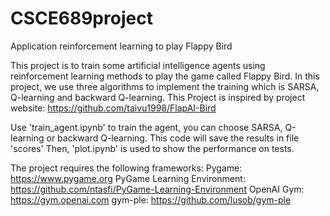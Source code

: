 # CSCE689project
Application reinforcement learning to play Flappy Bird

This project is to train some artificial intelligence agents using reinforcement learning methods to play the game called Flappy Bird.
In this project, we use three algorithms to implement the training which is SARSA, Q-learning and backward Q-learning.
This Project is inspired by project website: https://github.com/taivu1998/FlapAI-Bird

Use 'train_agent.ipynb' to train the agent, you can choose SARSA, Q-learning or backward Q-learning. This code will save the results in file 'scores'
Then, 'plot.ipynb' is used to show the performance on tests.


The project requires the following frameworks:
    Pygame: https://www.pygame.org
    PyGame Learning Environment: https://github.com/ntasfi/PyGame-Learning-Environment
    OpenAI Gym: https://gym.openai.com
    gym-ple: https://github.com/lusob/gym-ple
